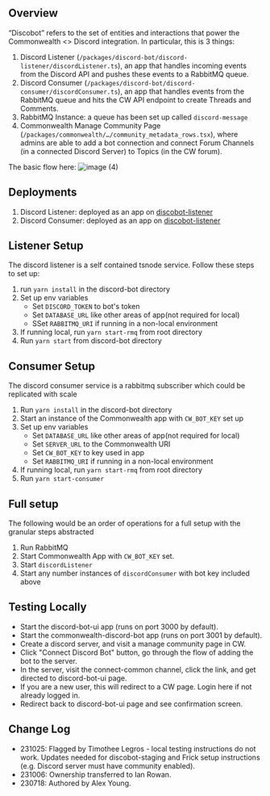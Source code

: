 ## Overview

“Discobot” refers to the set of entities and interactions that power the Commonwealth <> Discord integration. In particular, this is 3 things:

1. Discord Listener (`/packages/discord-bot/discord-listener/discordListener.ts`), an app that handles incoming events from the Discord API and pushes these events to a RabbitMQ queue.
2. Discord Consumer (`/packages/discord-bot/discord-consumer/discordConsumer.ts`), an app that handles events from the RabbitMQ queue and hits the CW API endpoint to create Threads and Comments.
3. RabbitMQ Instance: a queue has been set up called `discord-message`
4. Commonwealth Manage Community Page (`/packages/commonwealth/…/community_metadata_rows.tsx`), where admins are able to add a bot connection and connect Forum Channels (in a connected Discord Server) to Topics (in the CW forum).

The basic flow here:
![image (4)](https://github.com/hicommonwealth/commonwealth/assets/31940965/aaf5719a-4ea1-46be-bbbf-3cce55ba7528)

## Deployments

1. Discord Listener: deployed as an app on [discobot-listener](https://dashboard.heroku.com/apps/discobot-listener/resources)
2. Discord Consumer: deployed as an app on [discobot-listener](https://dashboard.heroku.com/apps/discobot-listener/resources)

## Listener Setup

The discord listener is a self contained tsnode service. Follow these steps to set up:

1. run `yarn install` in the discord-bot directory
2. Set up env variables
    - Set `DISCORD_TOKEN` to bot's token
    - Set `DATABASE_URL` like other areas of app(not required for local)
    - SSet `RABBITMQ_URI` if running in a non-local environment
3. If running local, run `yarn start-rmq` from root directory
4. Run `yarn start` from discord-bot directory

## Consumer Setup

The discord consumer service is a rabbitmq subscriber which could be replicated with scale

1. Run `yarn install` in the discord-bot directory
2. Start an instance of the Commonwealth app with `CW_BOT_KEY` set up
3. Set up env variables
    - Set `DATABASE_URL` like other areas of app(not required for local)
    - Set `SERVER_URL` to the Commonwealth URI
    - Set `CW_BOT_KEY` to key used in app
    - Set `RABBITMQ_URI` if running in a non-local environment
4. If running local, run `yarn start-rmq` from root directory
5. Run `yarn start-consumer`

## Full setup

The following would be an order of operations for a full setup with the granular steps abstracted

1. Run RabbitMQ
2. Start Commonwealth App with `CW_BOT_KEY` set.
3. Start `discordListener`
4. Start any number instances of `discordConsumer` with bot key included above

## Testing Locally

- Start the discord-bot-ui app (runs on port 3000 by default).
- Start the commonwealth-discord-bot app (runs on port 3001 by default).
- Create a discord server, and visit a manage community page in CW.
- Click "Connect Discord Bot" button, go through the flow of adding the bot to the server.
- In the server, visit the connect-common channel, click the link, and get directed to discord-bot-ui page.
- If you are a new user, this will redirect to a CW page. Login here if not already logged in.
- Redirect back to discord-bot-ui page and see confirmation screen.

## Change Log

- 231025: Flagged by Timothee Legros - local testing instructions do not work. Updates needed for discobot-staging
and Frick setup instructions (e.g. Discord server must have community enabled).
- 231006: Ownership transferred to Ian Rowan.
- 230718: Authored by Alex Young.
